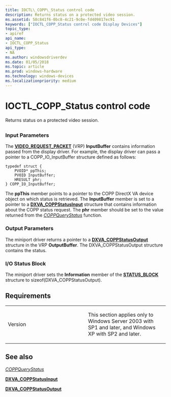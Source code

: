 ```yaml
---
title: IOCTL\_COPP\_Status control code
description: Returns status on a protected video session.
ms.assetid: 58c841f6-0bc8-4c21-9c0e-fd409817ec91
keywords: ["IOCTL_COPP_Status control code Display Devices"]
topic_type:
- apiref
api_name:
- IOCTL_COPP_Status
api_type:
- NA
ms.author: windowsdriverdev
ms.date: 01/05/2018
ms.topic: article
ms.prod: windows-hardware
ms.technology: windows-devices
ms.localizationpriority: medium
---
```


# IOCTL\_COPP\_Status control code


Returns status on a protected video session.

## <span id="ddk_ioctl_copp_status_gg"></span><span id="DDK_IOCTL_COPP_STATUS_GG"></span>


### <span id="Input_Parameters"></span><span id="input_parameters"></span><span id="INPUT_PARAMETERS"></span>Input Parameters

The [**VIDEO\_REQUEST\_PACKET**](https://msdn.microsoft.com/library/windows/hardware/ff570547) (VRP) **InputBuffer** contains information passed from the display driver. For example, the display driver can pass a pointer to a COPP\_IO\_InputBuffer structure defined as follows:

```
typedef struct {
    PVOID* ppThis;
    PVOID InputBuffer;
    HRESULT phr;
} COPP_IO_InputBuffer;
```

The **ppThis** member points to a pointer to the COPP DirectX VA device object on which status is retrieved. The **InputBuffer** member is set to a pointer to a [**DXVA\_COPPStatusInput**](https://msdn.microsoft.com/library/windows/hardware/ff563899) structure that contains information about the COPP status request. The **phr** member should be set to the value returned from the [*COPPQueryStatus*](https://msdn.microsoft.com/library/windows/hardware/ff539652) function.

### <span id="Output_Parameters"></span><span id="output_parameters"></span><span id="OUTPUT_PARAMETERS"></span>Output Parameters

The miniport driver returns a pointer to a [**DXVA\_COPPStatusOutput**](https://msdn.microsoft.com/library/windows/hardware/ff563903) structure in the VRP **OutputBuffer**. The DXVA\_COPPStatusOutput structure contains the status.

### <span id="I_O_Status_Block"></span><span id="i_o_status_block"></span><span id="I_O_STATUS_BLOCK"></span>I/O Status Block

The miniport driver sets the **Information** member of the [**STATUS\_BLOCK**](https://msdn.microsoft.com/library/windows/hardware/ff569732) structure to sizeof(DXVA\_COPPStatusOutput).

Requirements
------------

<table>
<colgroup>
<col width="50%" />
<col width="50%" />
</colgroup>
<tbody>
<tr class="odd">
<td align="left"><p>Version</p></td>
<td align="left"><p>This section applies only to Windows Server 2003 with SP1 and later, and Windows XP with SP2 and later.</p></td>
</tr>
</tbody>
</table>

## <span id="see_also"></span>See also


[*COPPQueryStatus*](https://msdn.microsoft.com/library/windows/hardware/ff539652)

[**DXVA\_COPPStatusInput**](https://msdn.microsoft.com/library/windows/hardware/ff563899)

[**DXVA\_COPPStatusOutput**](https://msdn.microsoft.com/library/windows/hardware/ff563903)

 

 






